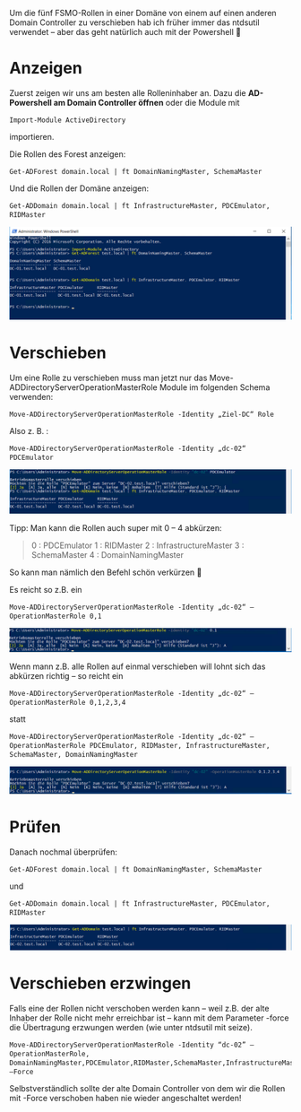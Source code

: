Um die fünf FSMO-Rollen in einer Domäne von einem auf einen anderen Domain Controller zu verschieben hab ich früher immer das ntdsutil verwendet – aber das geht natürlich auch mit der Powershell 🙂

# Anzeigen  
Zuerst zeigen wir uns am besten alle Rolleninhaber an. 
Dazu die **AD-Powershell am Domain Controller öffnen** oder die Module mit

```console
Import-Module ActiveDirectory
```

importieren.

Die Rollen des Forest anzeigen:

```console
Get-ADForest domain.local | ft DomainNamingMaster, SchemaMaster
```

Und die Rollen der Domäne anzeigen:

```console
Get-ADDomain domain.local | ft InfrastructureMaster, PDCEmulator, RIDMaster
```

![FSMO](https://github.com/friedlandreas/Guides/blob/cd8afd8caed399352b2302bcccf044cdd3bf5f18/images/FMSO-01.png)

# Verschieben
Um eine Rolle zu verschieben muss man jetzt nur das Move-ADDirectoryServerOperationMasterRole Module im folgenden Schema verwenden:

```console
Move-ADDirectoryServerOperationMasterRole -Identity „Ziel-DC“ Role
```

Also z. B. :

```console
Move-ADDirectoryServerOperationMasterRole -Identity „dc-02“ PDCEmulator
```

![FSMO](https://github.com/friedlandreas/Guides/blob/cd8afd8caed399352b2302bcccf044cdd3bf5f18/images/FMSO-02.png)

Tipp: Man kann die Rollen auch super mit 0 – 4 abkürzen:

> 0 : PDCEmulator
> 1 : RIDMaster
> 2 : InfrastructureMaster
> 3 : SchemaMaster
> 4 : DomainNamingMaster

So kann man nämlich den Befehl schön verkürzen 🙂

Es reicht so z.B. ein

```console
Move-ADDirectoryServerOperationMasterRole -Identity „dc-02“ –OperationMasterRole 0,1
```

![FSMO](https://github.com/friedlandreas/Guides/blob/cd8afd8caed399352b2302bcccf044cdd3bf5f18/images/FMSO-03.png)

Wenn mann z.B. alle Rollen auf einmal verschieben will lohnt sich das abkürzen richtig – so reicht ein

```console
Move-ADDirectoryServerOperationMasterRole -Identity „dc-02“ –OperationMasterRole 0,1,2,3,4
```
statt

```console
Move-ADDirectoryServerOperationMasterRole -Identity „dc-02“ –OperationMasterRole PDCEmulator, RIDMaster, InfrastructureMaster, SchemaMaster, DomainNamingMaster
```

![FSMO](https://github.com/friedlandreas/Guides/blob/cd8afd8caed399352b2302bcccf044cdd3bf5f18/images/FMSO-05.png)

# Prüfen
Danach nochmal überprüfen:

```console
Get-ADForest domain.local | ft DomainNamingMaster, SchemaMaster
```

und

```console
Get-ADDomain domain.local | ft InfrastructureMaster, PDCEmulator, RIDMaster
```

![FSMO](https://github.com/friedlandreas/Guides/blob/cd8afd8caed399352b2302bcccf044cdd3bf5f18/images/FMSO-04.png)

# Verschieben erzwingen
Falls eine der Rollen nicht verschoben werden kann – weil z.B. der alte Inhaber der Rolle nicht mehr erreichbar ist – kann mit dem Parameter -force die Übertragung erzwungen werden (wie unter ntdsutil mit seize).

```console
Move-ADDirectoryServerOperationMasterRole -Identity “dc-02” –OperationMasterRole, DomainNamingMaster,PDCEmulator,RIDMaster,SchemaMaster,InfrastructureMaster –Force
```

Selbstverständlich sollte der alte Domain Controller von dem wir die Rollen mit -Force verschoben haben nie wieder angeschaltet werden!
